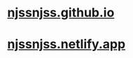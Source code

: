 
# [njssnjss.github.io](http://njssnjss.github.io)
# [njssnjss.netlify.app](http://njssnjss.netlify.app)

